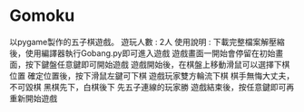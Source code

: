 # Gomoku
以pygame製作的五子棋遊戲。
遊玩人數 : 2人
使用說明 : 
下載完整檔案解壓縮後，使用編譯器執行Gobang.py即可進入遊戲
遊戲畫面一開始會停留在初始畫面，按下鍵盤任意鍵即可開始遊戲
遊戲開始後，在棋盤上移動滑鼠可以選擇下棋位置
確定位置後，按下滑鼠左鍵可下棋
遊戲玩家雙方輪流下棋
棋手無悔大丈夫，不可毀棋
黑棋先下，白棋後下
先五子連線的玩家勝
遊戲結束後，按任意鍵即可再重新開始遊戲

